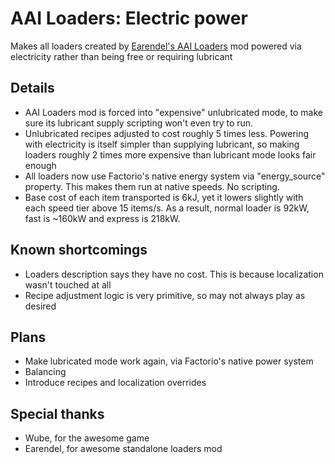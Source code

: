 ﻿# AAI Loaders: Electric power

Makes all loaders created by [Earendel's AAI Loaders](https://mods.factorio.com/mod/aai-loaders) mod
powered via electricity rather than being free or requiring lubricant

## Details

- AAI Loaders mod is forced into "expensive" unlubricated mode,
    to make sure its lubricant supply scripting won't even try to run.
- Unlubricated recipes adjusted to cost roughly 5 times less. Powering with electricity
    is itself simpler than supplying lubricant, so making loaders roughly 2 times more
    expensive than lubricant mode looks fair enough
- All loaders now use Factorio's native energy system via "energy_source" property.
    This makes them run at native speeds. No scripting.
- Base cost of each item transported is 6kJ, yet it lowers slightly with each speed
    tier above 15 items/s. As a result, normal loader is 92kW, fast is ~160kW and express is 218kW.

## Known shortcomings

- Loaders description says they have no cost. This is because localization wasn't touched at all
- Recipe adjustment logic is very primitive, so may not always play as desired

## Plans

- Make lubricated mode work again, via Factorio's native power system
- Balancing
- Introduce recipes and localization overrides

## Special thanks

- Wube, for the awesome game
- Earendel, for awesome standalone loaders mod
